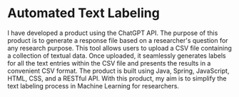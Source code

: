 # Automated Text Labeling

I have developed a product using the ChatGPT API. The purpose of this product is to generate a response file based on a researcher's question for any research purpose. This tool allows users to upload a CSV file containing a collection of textual data. Once uploaded, it seamlessly generates labels for all the text entries within the CSV file and presents the results in a convenient CSV format. The product is built using Java, Spring, JavaScript, HTML, CSS, and a RESTful API. With this product, my aim is to simplify the text labeling process in Machine Learning for researchers.
